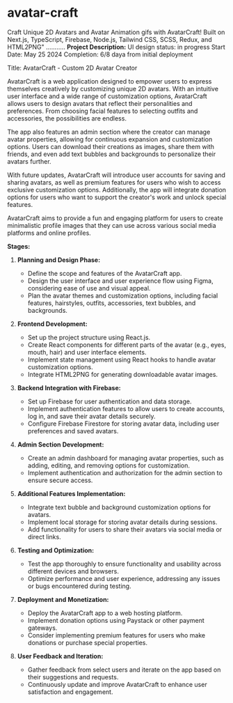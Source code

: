 # avatar-craft
Craft Unique 2D Avatars and Avatar Animation gifs with AvatarCraft! Built on Next.js, TypeScript, Firebase, Node.js, Tailwind CSS, SCSS, Redux, and HTML2PNG"
...........
**Project Description:**
UI design status: in progress
Start Date: May 25 2024
Completion: 6/8 daya from initial deployment


Title: AvatarCraft - Custom 2D Avatar Creator

AvatarCraft is a web application designed to empower users to express themselves creatively by customizing unique 2D avatars. With an intuitive user interface and a wide range of customization options, AvatarCraft allows users to design avatars that reflect their personalities and preferences. From choosing facial features to selecting outfits and accessories, the possibilities are endless.

The app also features an admin section where the creator can manage avatar properties, allowing for continuous expansion and customization options. Users can download their creations as images, share them with friends, and even add text bubbles and backgrounds to personalize their avatars further.

With future updates, AvatarCraft will introduce user accounts for saving and sharing avatars, as well as premium features for users who wish to access exclusive customization options. Additionally, the app will integrate donation options for users who want to support the creator's work and unlock special features.

AvatarCraft aims to provide a fun and engaging platform for users to create minimalistic profile images that they can use across various social media platforms and online profiles.

**Stages:**

1. **Planning and Design Phase:**
   - Define the scope and features of the AvatarCraft app.
   - Design the user interface and user experience flow using Figma, considering ease of use and visual appeal.
   - Plan the avatar themes and customization options, including facial features, hairstyles, outfits, accessories, text bubbles, and backgrounds.

2. **Frontend Development:**
   - Set up the project structure using React.js.
   - Create React components for different parts of the avatar (e.g., eyes, mouth, hair) and user interface elements.
   - Implement state management using React hooks to handle avatar customization options.
   - Integrate HTML2PNG for generating downloadable avatar images.

3. **Backend Integration with Firebase:**
   - Set up Firebase for user authentication and data storage.
   - Implement authentication features to allow users to create accounts, log in, and save their avatar details securely.
   - Configure Firebase Firestore for storing avatar data, including user preferences and saved avatars.

4. **Admin Section Development:**
   - Create an admin dashboard for managing avatar properties, such as adding, editing, and removing options for customization.
   - Implement authentication and authorization for the admin section to ensure secure access.

5. **Additional Features Implementation:**
   - Integrate text bubble and background customization options for avatars.
   - Implement local storage for storing avatar details during sessions.
   - Add functionality for users to share their avatars via social media or direct links.

6. **Testing and Optimization:**
   - Test the app thoroughly to ensure functionality and usability across different devices and browsers.
   - Optimize performance and user experience, addressing any issues or bugs encountered during testing.

7. **Deployment and Monetization:**
   - Deploy the AvatarCraft app to a web hosting platform.
   - Implement donation options using Paystack or other payment gateways.
   - Consider implementing premium features for users who make donations or purchase special properties.

8. **User Feedback and Iteration:**
   - Gather feedback from select users and iterate on the app based on their suggestions and requests.
   - Continuously update and improve AvatarCraft to enhance user satisfaction and engagement.
